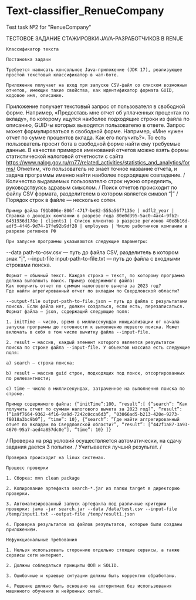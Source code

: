 # Text-classifier_RenueCompany
Test task №2 for "RenueCompany"

ТЕСТОВОЕ ЗАДАНИЕ СТАЖИРОВКИ JAVA-РАЗРАБОТЧИКОВ В RENUE

	Классификатор текста 
 
	Постановка задачи
 
	Требуется написать консольное Java-приложение (JDK 17), реализующее простой текстовый классификатор в чат-боте.
 
	Приложение получает на вход при запуске CSV-файл со списком возможных отчетов, имеющих такие свойства, как идентификатор формата GUID, кодовое имя, описание.
Приложение получает текстовый запрос от пользователя в свободной форме. Например, «Предоставь мне отчет об уплаченных процентах по вкладу», по которому ищутся наиболее подходящие строки из файла по описанию, GUID-ы которых выводятся пользователю в ответе.
	Запрос может формулироваться в свободной форме. Например, «Мне нужен отчет по сумме процентов вклада. Как его получить?». То есть пользователь просит бота в свободной форме найти ему требуемые данные.
В качестве примеров именований отчетов можно взять формы статистической налоговой отчетности с сайта https://www.nalog.gov.ru/rn77/related_activities/statistics_and_analytics/forms/
	Отметим, что пользователь не знает точное название отчета, и задача программы именно найти наиболее подходящее совпадение.
/
	Количество выдаваемых пользователю строк нужно определить, руководствуясь здравым смыслом.
/
	Поиск отчетов происходит по файлу CSV формата, разделителем в котором является символ “|”
/
	Порядок строк в файле — несколько сотен.
 
	Пример файла f91b806e-806f-4717-be82-555a56f7135e | ndfl2_year | Справка о доходах компании в разрезе года 80e0d395-5ac0-4ac4-9fb2-6431936d178e | clients1 | Список клиентов в разрезе регионов 40e8b16d-adf5-4f46-9d74-17fe92b9df28 | employees | Число работников компании в разрезе регионов РФ
 
	При запуске программы указываются следующие параметры:
--data path-to-csv.csv — путь до файла CSV, разделитель в котором знак “|”,
--input-file input-path-to-file.txt — путь до файла с входными строками поиска.

	Формат — обычный текст. Каждая строка — текст, по которому программа должна выполнить поиск. Пример содержимого файла:
	Как получить отчет по суммам налогового вычета за 2023 год?
	Где найти агрегированный отчет по вкладам по Свердловской области?
 
	--output-file output-path-to-file.json — путь до файла с результатами поиска. Если файла нет, должен создаться, если есть, перезаписаться. Формат файла — json, содержащий следующие поля:
 
	1. initTime — число, время в миллисекундах инициализации от начала запуска программы до готовности к выполнению первого поиска. Может включать в себя в том числе вычитку файла --input-file.
 
	2. result — массив, каждый элемент которого является результатом поиска по строке файла --input-file. У объектов массива есть следующие поля:
 
	a) search — строка поиска;
 
	b) result — массив guid строк, подходящих под поиск, отсортированных по релевантности;
 
	c) time — число в миллисекундах, затраченное на выполнения поиска по строке.
 
	Пример содержимого файла: {“initTime”:100, “result”:[ {“search”: ”Как получить отчет по суммам налогового вычета за 2023 год?”, “result”: [“1a9f7664-9362-4f16-9a9d-7242c0cca6d3”, “03066ad5-b213-420e-9273-f8018a3bc9b0”], “time”: 10}, {“search”: ”Где найти аггрегированный отчет по вкладам по Свердловской области?”, “result”: [“442f1a87-3a93-4670-95a7-aed4a857dc0e”], “time”: 10} ]}
/
	Проверка на ряд условий осуществляется автоматически, на сдачу задания дается 3 попытки.
/
	Учитывается лучший результат.
/

	Проверка происходит на linux системах.

	Процесс проверки
 
	1. Сборка: mvn clean package
 
	2. Копирование артефакта search-*.jar из папки target в директорию проверки.
 
	3. Автоматизированный запуск артефакта под различные критерии проверки: java -jar search.jar --data /data/test.csv --input-file /temp/input1.txt --output-file /temp/result1.json
 
	4. Проверка результатов из файлов результатов, которые были созданы приложением.
 
	Нефункциональные требования
 
	1. Нельзя использовать сторонние отдельно стоящие сервисы, а также сервисы сети интернет.
 
	2. Должны соблюдаться принципы ООП и SOLID.
 
	3. Ошибочные и краевые ситуации должны быть корректно обработаны.
 
	4. Решение должно быть основано на алгоритмах без использования машинного обучения и нейронных сетей.
